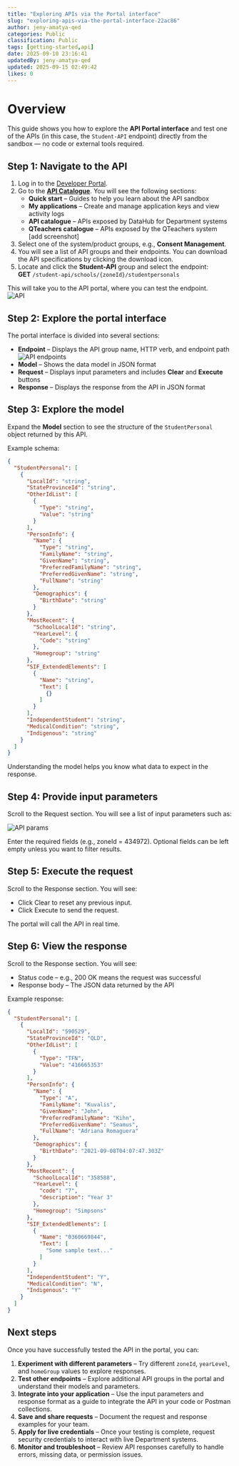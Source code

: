 ```yaml
---
title: "Exploring APIs via the Portal interface"
slug: "exploring-apis-via-the-portal-interface-22ac86"
author: jeny-amatya-qed
categories: Public
classification: Public
tags: [getting-started,api]
date: 2025-09-10 23:16:41 
updatedBy: jeny-amatya-qed
updated: 2025-09-15 02:49:42 
likes: 0
---
```


# Overview  

This guide shows you how to explore the **API Portal interface** and test one of the APIs (in this case, the `Student-API` endpoint) directly from the sandbox — no code or external tools required.

## Step 1: Navigate to the API  

1. Log in to the [Developer Portal](https://developer.qed.qld.gov.au/).  
2. Go to the **[API Catalogue](https://developer.qed.qld.gov.au/apis/)**. You will see the following sections:
   - **Quick start** – Guides to help you learn about the API sandbox  
   - **My applications** – Create and manage application keys and view activity logs  
   - **API catalogue** – APIs exposed by DataHub for Department systems  
   - **QTeachers catalogue** – APIs exposed by the QTeachers system  
   [add screenshot]  
3. Select one of the system/product groups, e.g., **Consent Management**.  
4. You will see a list of API groups and their endpoints. You can download the API specifications by clicking the download icon.  
5. Locate and click the **Student-API** group and select the endpoint:  
   **GET** `/student-api/schools/{zoneId}/studentpersonals`  

This will take you to the API portal, where you can test the endpoint.  
![API](https://sadevportal3.blob.core.windows.net/root/post/1-api-portal-interface.png)

## Step 2: Explore the portal interface  

The portal interface is divided into several sections:

- **Endpoint** – Displays the API group name, HTTP verb, and endpoint path  
![API endpoints](https://sadevportal3.blob.core.windows.net/root/post/3-api-portal-interface.png)
- **Model** – Shows the data model in JSON format  
- **Request** – Displays input parameters and includes **Clear** and **Execute** buttons  
- **Response** – Displays the response from the API in JSON format  

## Step 3: Explore the model  

Expand the **Model** section to see the structure of the `StudentPersonal` object returned by this API.  

Example schema:

```json
{
  "StudentPersonal": [
    {
      "LocalId": "string",
      "StateProvinceId": "string",
      "OtherIdList": [
        {
          "Type": "string",
          "Value": "string"
        }
      ],
      "PersonInfo": {
        "Name": {
          "Type": "string",
          "FamilyName": "string",
          "GivenName": "string",
          "PreferredFamilyName": "string",
          "PreferredGivenName": "string",
          "FullName": "string"
        },
        "Demographics": {
          "BirthDate": "string"
        }
      },
      "MostRecent": {
        "SchoolLocalId": "string",
        "YearLevel": {
          "Code": "string"
        },
        "Homegroup": "string"
      },
      "SIF_ExtendedElements": [
        {
          "Name": "string",
          "Text": [
            {}
          ]
        }
      ],
      "IndependentStudent": "string",
      "MedicalCondition": "string",
      "Indigenous": "string"
    }
  ]
}
```
Understanding the model helps you know what data to expect in the response.

## Step 4: Provide input parameters

Scroll to the Request section. You will see a list of input parameters such as:

![API params](https://sadevportal3.blob.core.windows.net/root/post/4-api-portal-interface.png)

Enter the required fields (e.g., zoneId = 434972).
Optional fields can be left empty unless you want to filter results.

## Step 5: Execute the request
Scroll to the Response section. You will see:
- Click Clear to reset any previous input.
- Click Execute to send the request.

The portal will call the API in real time.

## Step 6: View the response

Scroll to the Response section. You will see:

- Status code – e.g., 200 OK means the request was successful
- Response body – The JSON data returned by the API

Example response:
```json
{
  "StudentPersonal": [
    {
      "LocalId": "590529",
      "StateProvinceId": "QLD",
      "OtherIdList": [
        {
          "Type": "TFN",
          "Value": "416665353"
        }
      ],
      "PersonInfo": {
        "Name": {
          "Type": "A",
          "FamilyName": "Kuvalis",
          "GivenName": "John",
          "PreferredFamilyName": "Kihn",
          "PreferredGivenName": "Seamus",
          "FullName": "Adriana Romaguera"
        },
        "Demographics": {
          "BirthDate": "2021-09-08T04:07:47.303Z"
        }
      },
      "MostRecent": {
        "SchoolLocalId": "358588",
        "YearLevel": {
          "code": "7",
          "description": "Year 3"
        },
        "Homegroup": "Simpsons"
      },
      "SIF_ExtendedElements": [
        {
          "Name": "0360669844",
          "Text": [
            "Some sample text..."
          ]
        }
      ],
      "IndependentStudent": "Y",
      "MedicalCondition": "N",
      "Indigenous": "Y"
    }
  ]
}

```
## Next steps  

Once you have successfully tested the API in the portal, you can:

1. **Experiment with different parameters** – Try different `zoneId`, `yearLevel`, and `homeGroup` values to explore responses.  
2. **Test other endpoints** – Explore additional API groups in the portal and understand their models and parameters.  
3. **Integrate into your application** – Use the input parameters and response format as a guide to integrate the API in your code or Postman collections.  
4. **Save and share requests** – Document the request and response examples for your team.  
5. **Apply for live credentials** – Once your testing is complete, request security credentials to interact with live Department systems.  
6. **Monitor and troubleshoot** – Review API responses carefully to handle errors, missing data, or permission issues.


